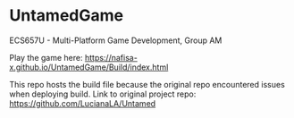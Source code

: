 # UntamedGame
 
ECS657U - Multi-Platform Game Development, Group AM

Play the game here: https://nafisa-x.github.io/UntamedGame/Build/index.html

This repo hosts the build file because the original repo encountered issues when deploying build.
Link to original project repo: https://github.com/LucianaLA/Untamed

